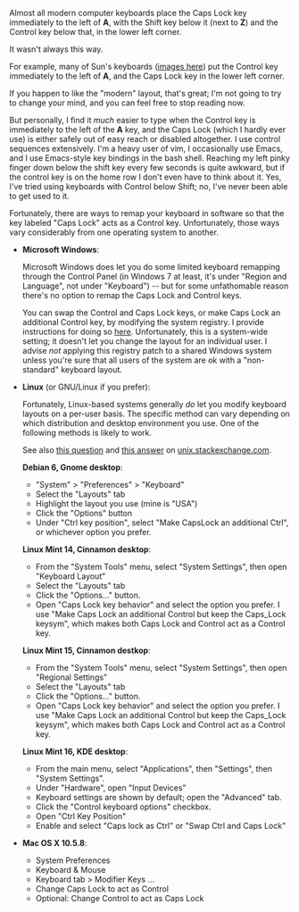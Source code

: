 <!-- Title: Where should the control key be? -->
<!-- URL:   http://the-flat-trantor-society.blogspot.com/2013/12/where-should-control-key-be.html -->

Almost all modern computer keyboards place the Caps Lock key
immediately to the left of **A**, with the Shift key below it (next
to **Z**) and the Control key below that, in the lower left corner.

It wasn't always this way.

For example, many of Sun's keyboards ([images
here](http://xahlee.info/kbd/sun_microsystems_keyboard.html)) put the
Control key immediately to the left of **A**, and the Caps Lock key
in the lower left corner.

If you happen to like the "modern" layout, that's great; I'm not going
to try to change your mind, and you can feel free to stop reading now.

But personally, I find it *much* easier to type when the Control
key is immediately to the left of the **A** key, and the Caps Lock
(which I hardly ever use) is either safely out of easy reach or
disabled altogether.  I use control sequences extensively. I'm a
heavy user of vim, I occasionally use Emacs, and I use Emacs-style
key bindings in the bash shell.  Reaching my left pinky finger down
below the shift key every few seconds is quite awkward, but if the
control key is on the home row I don't even have to think about it.
Yes, I've tried using keyboards with Control below Shift; no, I've
never been able to get used to it.

Fortunately, there are ways to remap your keyboard in software so that
the key labeled "Caps Lock" acts as a Control key.  Unfortunately,
those ways vary considerably from one operating system to another.

<!-- more -->

- **Microsoft Windows**:

  Microsoft Windows does let you do some limited keyboard remapping
  through the Control Panel (in Windows 7 at least, it's under "Region
  and Language", not under "Keyboard") -- but for some unfathomable
  reason there's no option to remap the Caps Lock and Control keys.

  You can swap the Control and Caps Lock keys, or make
  Caps Lock an additional Control key, by modifying the
  system registry.  I provide instructions for doing so
  [here](https://github.com/Keith-S-Thompson/no-caps-lock).
  Unfortunately, this is a system-wide setting; it doesn't let you
  change the layout for an individual user.  I advise *not* applying
  this registry patch to a shared Windows system unless you're sure that
  all users of the system are ok with a "non-standard" keyboard layout.

- **Linux** (or GNU/Linux if you prefer):

  Fortunately, Linux-based systems generally *do* let you modify
  keyboard layouts on a per-user basis.  The specific method can vary
  depending on which distribution and desktop environment you use.
  One of the following methods is likely to work.

  See also [this question](http://unix.stackexchange.com/questions/114022/map-caps-lock-to-control-in-linux-mint)
  and [this answer](http://unix.stackexchange.com/questions/114022/map-caps-lock-to-control-in-linux-mint/114023#114023)
  on [unix.stackexchange.com](http://unix.stackexchange.com).

  **Debian 6, Gnome desktop**:

    - "System" > "Preferences" > "Keyboard"
    - Select the "Layouts" tab
    - Highlight the layout you use (mine is "USA")
    - Click the "Options" button
    - Under "Ctrl key position", select "Make CapsLock an additional
      Ctrl", or whichever option you prefer.

  **Linux Mint 14, Cinnamon desktop**:

    - From the "System Tools" menu, select "System Settings", then
      open "Keyboard Layout"
    - Select the "Layouts" tab
    - Click the "Options..."  button.
    - Open "Caps Lock key behavior" and select the
      option you prefer.  I use "Make Caps Lock an additional Control but
      keep the Caps_Lock keysym", which makes both Caps Lock and Control
      act as a Control key.

  **Linux Mint 15, Cinnamon destkop**:

    - From the "System Tools" menu, select "System Settings", then
      open "Regional Settings"
    - Select the "Layouts" tab
    - Click the "Options..."  button.
    - Open "Caps Lock key behavior" and select the
      option you prefer.  I use "Make Caps Lock an additional Control but
      keep the Caps_Lock keysym", which makes both Caps Lock and Control
      act as a Control key.

  **Linux Mint 16, KDE desktop**:
    - From the main menu, select "Applications", then "Settings", then "System Settings".
    - Under "Hardware", open "Input Devices"
    - Keyboard settings are shown by default; open the "Advanced" tab.
    - Click the "Control keyboard options" checkbox.
    - Open "Ctrl Key Position"
    - Enable and select "Caps lock as Ctrl" or "Swap Ctrl and Caps Lock"

- **Mac OS X 10.5.8**:
    - System Preferences
    - Keyboard & Mouse
    - Keyboard tab > Modifier Keys ...
    - Change Caps Lock to act as Control
    - Optional: Change Control to act as Caps Lock
